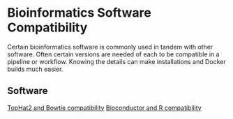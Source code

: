 Bioinformatics Software Compatibility
=====================================

Certain bioinformatics software is commonly used in tandem with other software. Often certain versions are needed of each to be compatible in a pipeline or workflow. Knowing the details can make installations and Docker builds much easier.

Software
--------

[TopHat2 and Bowtie compatibility](http://tophat2-and-bowtie-compatibility.readthedocs.io/en/latest/)
[Bioconductor and R compatibility](http://r-and-bioconductor-compatibility.readthedocs.io/en/latest/)
